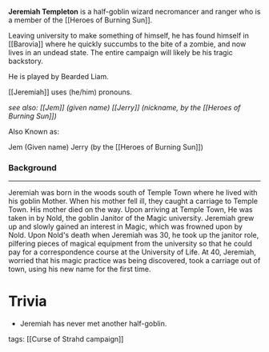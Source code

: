 **Jeremiah Templeton** is a half-goblin wizard necromancer and ranger who is a member of the [[Heroes of Burning Sun]].

Leaving university to make something of himself, he has found himself in [[Barovia]] where he quickly succumbs to the bite of a zombie, and now lives in an undead state. The entire campaign will likely be his tragic backstory.

He is played by Bearded Liam.

[[Jeremiah]] uses (he/him) pronouns.

*see also:*
*[[Jem]] (given name)*
*[[Jerry]] (nickname, by the [[Heroes of Burning Sun]])*

Also Known as:

Jem (Given name)
Jerry (by the [[Heroes of Burning Sun]])

### Background
----------
Jeremiah was born in the woods south of Temple Town where he lived with his goblin Mother. 
When his mother fell ill, they caught a carriage to Temple Town. His mother died on the way.
Upon arriving at Temple Town, He was taken in by Nold, the goblin Janitor of the Magic university.
Jeremiah grew up and slowly gained an interest in Magic, which was frowned upon by Nold.
Upon Nold's death when Jeremiah was 30, he took up the janitor role, pilfering pieces of magical equipment from the university so that he could pay for a correspondence course at the University of Life.
At 40, Jeremiah, worried that his magic practice was being discovered, took a carriage out of town, using his new name for the first time.

# Trivia

- Jeremiah has never met another half-goblin.


tags: [[Curse of Strahd campaign]]